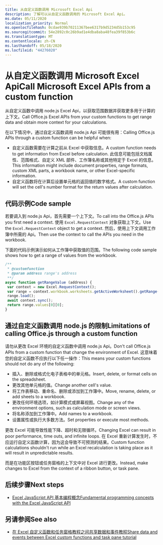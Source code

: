 ```yaml
---
title: 从自定义函数调用 Microsoft Excel Api
description: 了解可以从自定义函数调用的 Microsoft Excel Api。
ms.date: 05/11/2020
localization_priority: Normal
ms.openlocfilehash: 0cdae939b70211367bee6317b9d5234d5b153c95
ms.sourcegitcommit: 54e2892c0c26b9ad1e4dba8aba48fea39f853b6c
ms.translationtype: MT
ms.contentlocale: zh-CN
ms.lasthandoff: 05/18/2020
ms.locfileid: "44276020"
---
```

# <a name="call-microsoft-excel-apis-from-a-custom-function"></a><span data-ttu-id="f969e-103">从自定义函数调用 Microsoft Excel Api</span><span class="sxs-lookup"><span data-stu-id="f969e-103">Call Microsoft Excel APIs from a custom function</span></span>

<span data-ttu-id="f969e-104">从自定义函数中调用 node.js Excel Api，以获取范围数据并获取更多用于计算的上下文。</span><span class="sxs-lookup"><span data-stu-id="f969e-104">Call Office.js Excel APIs from your custom functions to get range data and obtain more context for your calculations.</span></span>

<span data-ttu-id="f969e-105">在以下情况中，通过自定义函数调用 node.js Api 可能很有用：</span><span class="sxs-lookup"><span data-stu-id="f969e-105">Calling Office.js APIs through a custom function can be helpful when:</span></span>

- <span data-ttu-id="f969e-106">自定义函数需要在计算之前从 Excel 中获取信息。</span><span class="sxs-lookup"><span data-stu-id="f969e-106">A custom function needs to get information from Excel before calculation.</span></span> <span data-ttu-id="f969e-107">此信息可能包括文档属性、范围格式、自定义 XML 部件、工作簿名称或其他特定于 Excel 的信息。</span><span class="sxs-lookup"><span data-stu-id="f969e-107">This information might include document properties, range formats, custom XML parts, a workbook name, or other Excel-specific information.</span></span>
- <span data-ttu-id="f969e-108">自定义函数将在计算后设置单元格的返回值的数字格式。</span><span class="sxs-lookup"><span data-stu-id="f969e-108">A custom function will set the cell's number format for the return values after calculation.</span></span>

## <a name="code-sample"></a><span data-ttu-id="f969e-109">代码示例</span><span class="sxs-lookup"><span data-stu-id="f969e-109">Code sample</span></span>

<span data-ttu-id="f969e-110">若要调入到 node.js Api，首先需要一个上下文。</span><span class="sxs-lookup"><span data-stu-id="f969e-110">To call into the Office.js APIs you first need a context.</span></span> <span data-ttu-id="f969e-111">使用 `Excel.RequestContext` 对象获取上下文。</span><span class="sxs-lookup"><span data-stu-id="f969e-111">Use the `Excel.RequestContext` object to get a context.</span></span> <span data-ttu-id="f969e-112">然后，使用上下文调用工作簿中所需的 Api。</span><span class="sxs-lookup"><span data-stu-id="f969e-112">Then use the context to call the APIs you need in the workbook.</span></span>

<span data-ttu-id="f969e-113">下面的代码示例演示如何从工作簿中获取值的范围。</span><span class="sxs-lookup"><span data-stu-id="f969e-113">The following code sample shows how to get a range of values from the workbook.</span></span>

```JavaScript
/**
 * @customfunction
 * @param address range's address
 **/
async function getRangeValue (address) {
 var context = new Excel.RequestContext();
 var range = context.workbook.worksheets.getActiveWorksheet().getRange(address);
 range.load();
 await context.sync();
 return range.values[0][0];
}
```

## <a name="limitations-of-calling-officejs-through-a-custom-function"></a><span data-ttu-id="f969e-114">通过自定义函数调用 node.js 的限制</span><span class="sxs-lookup"><span data-stu-id="f969e-114">Limitations of calling Office.js through a custom function</span></span>

<span data-ttu-id="f969e-115">请勿从更改 Excel 环境的自定义函数中调用 node.js Api。</span><span class="sxs-lookup"><span data-stu-id="f969e-115">Don't call Office.js APIs from a custom function that change the environment of Excel.</span></span> <span data-ttu-id="f969e-116">这意味着您的自定义函数不应执行以下任一操作：</span><span class="sxs-lookup"><span data-stu-id="f969e-116">This means your custom functions should not do any of the following:</span></span>

- <span data-ttu-id="f969e-117">插入、删除或格式化电子表格中的单元格。</span><span class="sxs-lookup"><span data-stu-id="f969e-117">Insert, delete, or format cells on the spreadsheet.</span></span>
- <span data-ttu-id="f969e-118">更改其他单元格的值。</span><span class="sxs-lookup"><span data-stu-id="f969e-118">Change another cell's value.</span></span>
- <span data-ttu-id="f969e-119">将工作表移动、重命名、删除或添加到工作簿中。</span><span class="sxs-lookup"><span data-stu-id="f969e-119">Move, rename, delete, or add sheets to a workbook.</span></span>
- <span data-ttu-id="f969e-120">更改任何环境选项，如计算模式或屏幕视图。</span><span class="sxs-lookup"><span data-stu-id="f969e-120">Change any of the environment options, such as calculation mode or screen views.</span></span>
- <span data-ttu-id="f969e-121">将名称添加到工作簿中。</span><span class="sxs-lookup"><span data-stu-id="f969e-121">Add names to a workbook.</span></span>
- <span data-ttu-id="f969e-122">设置属性或执行大多数方法。</span><span class="sxs-lookup"><span data-stu-id="f969e-122">Set properties or execute most methods.</span></span>

<span data-ttu-id="f969e-123">更改 Excel 可能导致性能下降、超时和无限循环。</span><span class="sxs-lookup"><span data-stu-id="f969e-123">Changing Excel can result in poor performance, time outs, and infinite loops.</span></span> <span data-ttu-id="f969e-124">在 Excel 重新计算发生时，不应运行自定义函数计算，因为这会导致不可预测的结果。</span><span class="sxs-lookup"><span data-stu-id="f969e-124">Custom function calculations shouldn't run while an Excel recalculation is taking place as it will result in unpredictable results.</span></span>

<span data-ttu-id="f969e-125">而是在功能区按钮或任务窗格的上下文中对 Excel 进行更改。</span><span class="sxs-lookup"><span data-stu-id="f969e-125">Instead, make changes to Excel from the context of a ribbon button, or task pane.</span></span>

## <a name="next-steps"></a><span data-ttu-id="f969e-126">后续步骤</span><span class="sxs-lookup"><span data-stu-id="f969e-126">Next steps</span></span>

- [<span data-ttu-id="f969e-127">Excel JavaScript API 基本编程概念</span><span class="sxs-lookup"><span data-stu-id="f969e-127">Fundamental programming concepts with the Excel JavaScript API</span></span>](../reference/overview/excel-add-ins-reference-overview.md)

## <a name="see-also"></a><span data-ttu-id="f969e-128">另请参阅</span><span class="sxs-lookup"><span data-stu-id="f969e-128">See also</span></span>

- [<span data-ttu-id="f969e-129">在 Excel 自定义函数和任务窗格教程之间共享数据和事件教程</span><span class="sxs-lookup"><span data-stu-id="f969e-129">Share data and events between Excel custom functions and task pane tutorial</span></span>](../tutorials/share-data-and-events-between-custom-functions-and-the-task-pane-tutorial.md)
